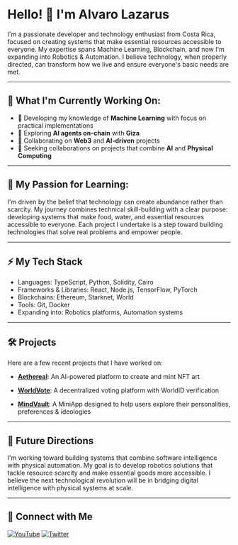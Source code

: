 # Hello! 👋 I'm Alvaro Lazarus

I'm a passionate developer and technology enthusiast from Costa Rica, focused on creating systems that make essential resources accessible to everyone. My expertise spans Machine Learning, Blockchain, and now I'm expanding into Robotics & Automation. I believe technology, when properly directed, can transform how we live and ensure everyone's basic needs are met.

---

## 🚀 What I'm Currently Working On:

- 🌱 Developing my knowledge of **Machine Learning** with focus on practical implementations
- 🔭 Exploring **AI agents on-chain** with **Giza**
- 👯 Collaborating on **Web3** and **AI-driven** projects
- 🤖 Seeking collaborations on projects that combine **AI** and **Physical Computing**

---

## 🧠 My Passion for Learning:

I'm driven by the belief that technology can create abundance rather than scarcity. My journey combines technical skill-building with a clear purpose: developing systems that make food, water, and essential resources accessible to everyone. Each project I undertake is a step toward building technologies that solve real problems and empower people.

---

## ⚡ My Tech Stack

- Languages: TypeScript, Python, Solidity, Cairo
- Frameworks & Libraries: React, Node.js, TensorFlow, PyTorch
- Blockchains: Ethereum, Starknet, World
- Tools: Git, Docker
- Expanding into: Robotics platforms, Automation systems

---

## 🛠️ Projects 

Here are a few recent projects that I have worked on:

- [**Aethereal**](https://github.com/bitfalt/aethereal): An AI-powered platform to create and mint NFT art

- [**WorldVote**](https://github.com/bitfalt/world-vote): A decentralized voting platform with WorldID verification

- [**MindVault**](https://github.com/MindVault-Inc/miniapp-monorepo): A MiniApp designed to help users explore their personalities, preferences & ideologies

---

## 💫 Future Directions
I'm working toward building systems that combine software intelligence with physical automation. My goal is to develop robotics solutions that tackle resource scarcity and make essential goods more accessible. I believe the next technological revolution will be in bridging digital intelligence with physical systems at scale.

---

## 🤝 Connect with Me

[![YouTube](https://img.shields.io/badge/-YouTube-FF0000?style=flat-square&logo=youtube&logoColor=white)](https://www.youtube.com/@CodeDreams)
[![Twitter](https://img.shields.io/badge/-Twitter-1DA1F2?style=flat-square&logo=twitter&logoColor=white)](https://twitter.com/LazarusRobotics)
